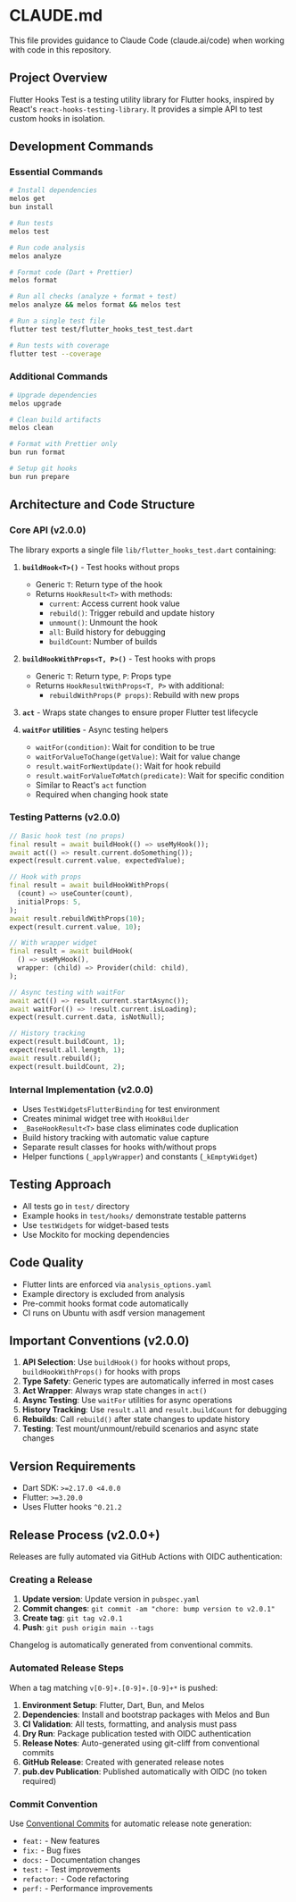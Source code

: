 # CLAUDE.md

This file provides guidance to Claude Code (claude.ai/code) when working with code in this repository.

## Project Overview

Flutter Hooks Test is a testing utility library for Flutter hooks, inspired by React's `react-hooks-testing-library`. It provides a simple API to test custom hooks in isolation.

## Development Commands

### Essential Commands

```bash
# Install dependencies
melos get
bun install

# Run tests
melos test

# Run code analysis
melos analyze

# Format code (Dart + Prettier)
melos format

# Run all checks (analyze + format + test)
melos analyze && melos format && melos test

# Run a single test file
flutter test test/flutter_hooks_test_test.dart

# Run tests with coverage
flutter test --coverage
```

### Additional Commands

```bash
# Upgrade dependencies
melos upgrade

# Clean build artifacts
melos clean

# Format with Prettier only
bun run format

# Setup git hooks
bun run prepare
```

## Architecture and Code Structure

### Core API (v2.0.0)

The library exports a single file `lib/flutter_hooks_test.dart` containing:

1. **`buildHook<T>()`** - Test hooks without props
   - Generic `T`: Return type of the hook
   - Returns `HookResult<T>` with methods:
     - `current`: Access current hook value
     - `rebuild()`: Trigger rebuild and update history
     - `unmount()`: Unmount the hook
     - `all`: Build history for debugging
     - `buildCount`: Number of builds

2. **`buildHookWithProps<T, P>()`** - Test hooks with props
   - Generic `T`: Return type, `P`: Props type
   - Returns `HookResultWithProps<T, P>` with additional:
     - `rebuildWithProps(P props)`: Rebuild with new props

3. **`act`** - Wraps state changes to ensure proper Flutter test lifecycle

4. **`waitFor` utilities** - Async testing helpers
   - `waitFor(condition)`: Wait for condition to be true
   - `waitForValueToChange(getValue)`: Wait for value change
   - `result.waitForNextUpdate()`: Wait for hook rebuild
   - `result.waitForValueToMatch(predicate)`: Wait for specific condition
   - Similar to React's `act` function
   - Required when changing hook state

### Testing Patterns (v2.0.0)

```dart
// Basic hook test (no props)
final result = await buildHook(() => useMyHook());
await act(() => result.current.doSomething());
expect(result.current.value, expectedValue);

// Hook with props
final result = await buildHookWithProps(
  (count) => useCounter(count),
  initialProps: 5,
);
await result.rebuildWithProps(10);
expect(result.current.value, 10);

// With wrapper widget
final result = await buildHook(
  () => useMyHook(),
  wrapper: (child) => Provider(child: child),
);

// Async testing with waitFor
await act(() => result.current.startAsync());
await waitFor(() => !result.current.isLoading);
expect(result.current.data, isNotNull);

// History tracking
expect(result.buildCount, 1);
expect(result.all.length, 1);
await result.rebuild();
expect(result.buildCount, 2);
```

### Internal Implementation (v2.0.0)

- Uses `TestWidgetsFlutterBinding` for test environment
- Creates minimal widget tree with `HookBuilder`
- `_BaseHookResult<T>` base class eliminates code duplication
- Build history tracking with automatic value capture
- Separate result classes for hooks with/without props
- Helper functions (`_applyWrapper`) and constants (`_kEmptyWidget`)

## Testing Approach

- All tests go in `test/` directory
- Example hooks in `test/hooks/` demonstrate testable patterns
- Use `testWidgets` for widget-based tests
- Use Mockito for mocking dependencies

## Code Quality

- Flutter lints are enforced via `analysis_options.yaml`
- Example directory is excluded from analysis
- Pre-commit hooks format code automatically
- CI runs on Ubuntu with asdf version management

## Important Conventions (v2.0.0)

1. **API Selection**: Use `buildHook()` for hooks without props, `buildHookWithProps()` for hooks with props
2. **Type Safety**: Generic types are automatically inferred in most cases
3. **Act Wrapper**: Always wrap state changes in `act()`
4. **Async Testing**: Use `waitFor` utilities for async operations
5. **History Tracking**: Use `result.all` and `result.buildCount` for debugging
6. **Rebuilds**: Call `rebuild()` after state changes to update history
7. **Testing**: Test mount/unmount/rebuild scenarios and async state changes

## Version Requirements

- Dart SDK: `>=2.17.0 <4.0.0`
- Flutter: `>=3.20.0`
- Uses Flutter hooks `^0.21.2`

## Release Process (v2.0.0+)

Releases are fully automated via GitHub Actions with OIDC authentication:

### Creating a Release

1. **Update version**: Update version in `pubspec.yaml`
2. **Commit changes**: `git commit -am "chore: bump version to v2.0.1"`
3. **Create tag**: `git tag v2.0.1`
4. **Push**: `git push origin main --tags`

Changelog is automatically generated from conventional commits.

### Automated Release Steps

When a tag matching `v[0-9]+.[0-9]+.[0-9]+*` is pushed:

1. **Environment Setup**: Flutter, Dart, Bun, and Melos
2. **Dependencies**: Install and bootstrap packages with Melos and Bun
3. **CI Validation**: All tests, formatting, and analysis must pass
4. **Dry Run**: Package publication tested with OIDC authentication
5. **Release Notes**: Auto-generated using git-cliff from conventional commits
6. **GitHub Release**: Created with generated release notes
7. **pub.dev Publication**: Published automatically with OIDC (no token required)

### Commit Convention

Use [Conventional Commits](https://www.conventionalcommits.org/) for automatic release note generation:

- `feat:` - New features
- `fix:` - Bug fixes
- `docs:` - Documentation changes
- `test:` - Test improvements
- `refactor:` - Code refactoring
- `perf:` - Performance improvements
